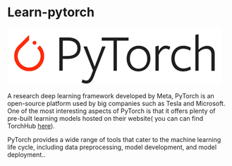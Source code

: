 # Learn-pytorch
![Pytorch logo](Images/pytorch.png)

A research deep learning framework developed by Meta, PyTorch is an open-source platform used by big companies such as Tesla and Microsoft. One of the most interesting aspects of PyTorch is that it offers plenty of pre-built learning models hosted on their website( you can can find TorchHub [here](https://pytorch.org/hub/)).

PyTorch provides a wide range of tools that cater to the machine learning life cycle, including data preprocessing, model development, and model deployment..
 